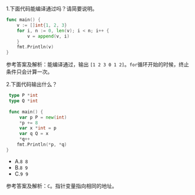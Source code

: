1.下面代码能编译通过吗？请简要说明。

```go
func main() {
    v := []int{1, 2, 3}
    for i, n := 0, len(v); i < n; i++ {
        v = append(v, i)
    }
    fmt.Println(v)
}
```

参考答案及解析：能编译通过，输出 `[1 2 3 0 1 2]`。`for`循环开始的时候，终止条件只会计算一次。

2.下面代码输出什么？

```go
 type P *int
 type Q *int
 
 func main() {
     var p P = new(int)
     *p += 8
     var x *int = p
     var q Q = x
     *q++
    fmt.Println(*p, *q)
}
```

- A.`8 8`
- B.`8 9`
- C.`9 9`

参考答案及解析：`C`。指针变量指向相同的地址。